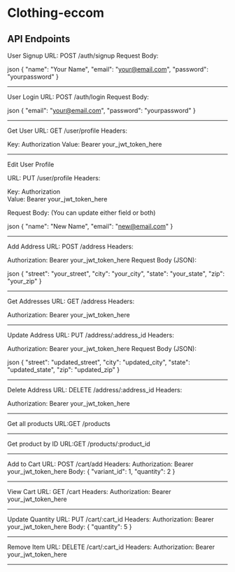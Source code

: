 # Clothing-eccom

API Endpoints
----
User Signup
URL: POST /auth/signup
Request Body:

json
{
  "name": "Your Name",
  "email": "your@email.com",
  "password": "yourpassword"
}

----
User Login
URL: POST /auth/login
Request Body:

json
{
  "email": "your@email.com",
  "password": "yourpassword"
}

----
Get User 
URL: GET /user/profile
Headers:

Key:    Authorization
Value:  Bearer your_jwt_token_here

----
Edit User Profile

URL: PUT /user/profile
Headers:

Key:    Authorization  
Value:  Bearer your_jwt_token_here

Request Body: (You can update either field or both)

json
{
  "name": "New Name",
  "email": "new@email.com"
}

----

Add Address
URL: POST /address
Headers:

Authorization: Bearer your_jwt_token_here
Request Body (JSON):

json
{
  "street": "your_street",
  "city": "your_city",
  "state": "your_state",
  "zip": "your_zip"
}

----

Get Addresses
URL: GET /address
Headers:

Authorization: Bearer your_jwt_token_here

----

Update Address
URL: PUT /address/:address_id
Headers:

Authorization: Bearer your_jwt_token_here
Request Body (JSON):

json
{
  "street": "updated_street",
  "city": "updated_city",
  "state": "updated_state",
  "zip": "updated_zip"
}

----
Delete Address
URL: DELETE /address/:address_id
Headers:

Authorization: Bearer your_jwt_token_here

----

Get all products
URL:GET /products

----

Get product by ID
URL:GET /products/:product_id	

----

Add to Cart
URL: POST /cart/add
Headers:
Authorization: Bearer your_jwt_token_here
Body:
{
  "variant_id": 1,
  "quantity": 2
}

----

View Cart
URL: GET /cart
Headers:
Authorization: Bearer your_jwt_token_here

----

Update Quantity
URL: PUT /cart/:cart_id
Headers:
Authorization: Bearer your_jwt_token_here
Body:
{
  "quantity": 5
}

----

Remove Item
URL: DELETE /cart/:cart_id
Headers:
Authorization: Bearer your_jwt_token_here

----